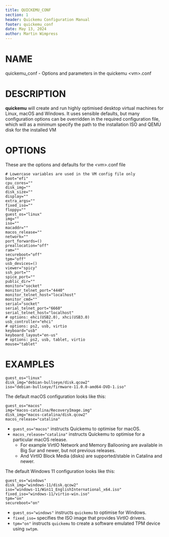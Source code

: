 ```yaml
---
title: QUICKEMU_CONF
section: 1
header: Quickemu Configuration Manual
footer: quickemu_conf
date: May 13, 2024
author: Martin Wimpress
---
```


# NAME

quickemu_conf - Options and parameters in the quickemu \<vm\>.conf

# DESCRIPTION

**quickemu** will create and run highly optimised desktop virtual machines for Linux,
macOS and Windows.  It uses sensible defaults, but many configuration options can be overridden
in the required configuration file, which will as a minimum specify the path to the installation
ISO and QEMU disk for the installed VM

# OPTIONS

These are the options and defaults for the \<vm\>.conf file

``` shell
# Lowercase variables are used in the VM config file only
boot="efi"
cpu_cores=""
disk_img=""
disk_size=""
display=""
extra_args=""
fixed_iso=""
floppy=""
guest_os="linux"
img=""
iso=""
macaddr=""
macos_release=""
network=""
port_forwards=()
preallocation="off"
ram=""
secureboot="off"
tpm="off"
usb_devices=()
viewer="spicy"
ssh_port=""
spice_port=""
public_dir=""
monitor="socket"
monitor_telnet_port="4440"
monitor_telnet_host="localhost"
monitor_cmd=""
serial="socket"
serial_telnet_port="6660"
serial_telnet_host="localhost"
# options: ehci(USB2.0), xhci(USB3.0)
usb_controller="ehci"
# options: ps2, usb, virtio
keyboard="usb"
keyboard_layout="en-us"
# options: ps2, usb, tablet, virtio
mouse="tablet"
```

# EXAMPLES

``` shell
guest_os="linux"
disk_img="debian-bullseye/disk.qcow2"
iso="debian-bullseye/firmware-11.0.0-amd64-DVD-1.iso"
```

The default macOS configuration looks like this:

``` shell
guest_os="macos"
img="macos-catalina/RecoveryImage.img"
disk_img="macos-catalina/disk.qcow2"
macos_release="catalina"
```

* `guest_os="macos"` instructs Quickemu to optimise for macOS.
* `macos_release="catalina"` instructs Quickemu to optimise for a particular macOS release.
  * For example VirtIO Network and Memory Ballooning are available in Big Sur and newer, but not previous releases.
  * And VirtIO Block Media (disks) are supported/stable in Catalina and newer.

The default Windows 11 configuration looks like this:

``` shell
guest_os="windows"
disk_img="windows-11/disk.qcow2"
iso="windows-11/Win11_EnglishInternational_x64.iso"
fixed_iso="windows-11/virtio-win.iso"
tpm="on"
secureboot="on"
```

* `guest_os="windows"` instructs `quickemu` to optimise for Windows.
* `fixed_iso=` specifies the ISO image that provides VirtIO drivers.
* `tpm="on"` instructs `quickemu` to create a software emulated TPM device using `swtpm`.
